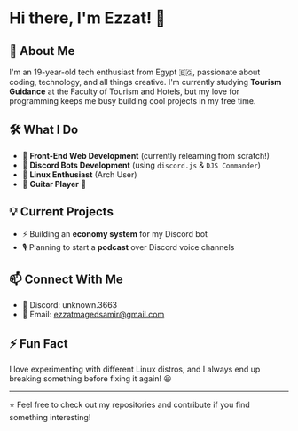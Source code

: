# Hi there, I'm Ezzat! 👋

## 🚀 About Me

I'm an 19-year-old tech enthusiast from Egypt 🇪🇬, passionate about coding, technology, and all things creative. I'm currently studying **Tourism Guidance** at the Faculty of Tourism and Hotels, but my love for programming keeps me busy building cool projects in my free time.

## 🛠️ What I Do

- 🔹 **Front-End Web Development** (currently relearning from scratch!)
- 🔹 **Discord Bots Development** (using `discord.js` & `DJS Commander`)
- 🔹 **Linux Enthusiast** (Arch User)
- 🔹 **Guitar Player** 🎸

## 💡 Current Projects

- ⚡ Building an **economy system** for my Discord bot
- 🎙️ Planning to start a **podcast** over Discord voice channels

## 📫 Connect With Me

- 💬 Discord: unknown.3663
- 📧 Email: [ezzatmagedsamir@gmail.com](mailto\:ezzatmagedsamir@gmail.com)

## ⚡ Fun Fact

I love experimenting with different Linux distros, and I always end up breaking something before fixing it again! 😆

---

⭐ Feel free to check out my repositories and contribute if you find something interesting!

